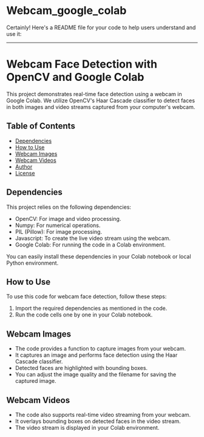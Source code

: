 # Webcam_google_colab
Certainly! Here's a README file for your code to help users understand and use it:

---

# Webcam Face Detection with OpenCV and Google Colab

This project demonstrates real-time face detection using a webcam in Google Colab. We utilize OpenCV's Haar Cascade classifier to detect faces in both images and video streams captured from your computer's webcam.

## Table of Contents

- [Dependencies](#dependencies)
- [How to Use](#how-to-use)
- [Webcam Images](#webcam-images)
- [Webcam Videos](#webcam-videos)
- [Author](#author)
- [License](#license)

## Dependencies

This project relies on the following dependencies:

- OpenCV: For image and video processing.
- Numpy: For numerical operations.
- PIL (Pillow): For image processing.
- Javascript: To create the live video stream using the webcam.
- Google Colab: For running the code in a Colab environment.

You can easily install these dependencies in your Colab notebook or local Python environment.

## How to Use

To use this code for webcam face detection, follow these steps:

1. Import the required dependencies as mentioned in the code.
2. Run the code cells one by one in your Colab notebook.

## Webcam Images

- The code provides a function to capture images from your webcam.
- It captures an image and performs face detection using the Haar Cascade classifier.
- Detected faces are highlighted with bounding boxes.
- You can adjust the image quality and the filename for saving the captured image.

## Webcam Videos

- The code also supports real-time video streaming from your webcam.
- It overlays bounding boxes on detected faces in the video stream.
- The video stream is displayed in your Colab environment.

